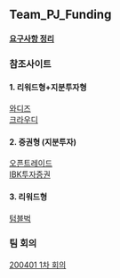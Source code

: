 ## Team_PJ_Funding

#### [요구사항 정리](https://github.com/kha0213/Team_PJ_Funding/wiki/%EC%9A%94%EA%B5%AC%EC%82%AC%ED%95%AD%EC%A0%95%EB%A6%AC)

### 참조사이트
#### 1. 리워드형+지분투자형
[와디즈](https://www.wadiz.kr/web/main)<br>
[크라우디](https://www.ycrowdy.com/)<br>
#### 2. 증권형 (지분투자)
[오픈트레이드](https://otrade.co/)<br>
[IBK투자증권](https://crowd.ibks.com/)<br>
#### 3. 리워드형
[텀블벅](https://tumblbug.com/)<br>

### 팀 회의
[200401 1차 회의](https://github.com/kha0213/Team_PJ_Funding/wiki/200402_1%EC%B0%A8%ED%9A%8C%EC%9D%98)<br>
